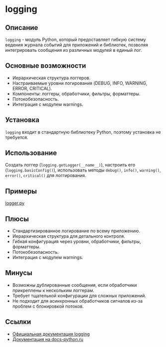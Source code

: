 # logging

## Описание
`logging` - модуль Python, который предоставляет гибкую систему ведения журнала событий для приложений и библиотек, позволяя интегрировать сообщения из различных модулей в единый лог.

## Основные возможности
- Иерархическая структура логгеров.
- Настраиваемые уровни логирования (DEBUG, INFO, WARNING, ERROR, CRITICAL).
- Компоненты: логгеры, обработчики, фильтры, форматтеры.
- Потокобезопасность.
- Интеграция с модулем warnings.

## Установка
`logging` входит в стандартную библиотеку Python, поэтому установка не требуется.


## Использование
Создать логгер (`logging.getLogger(__name__)`), настроить его (`logging.basicConfig()`), использовать методы `debug()`, `info()`, `warning()`, `error()`, `critical()` для логгирования.

## Примеры
[logger.py](../examples/logger.py)

## Плюсы
- Стандартизированное логирование по всему приложению.
- Иерархическая структура для детального контроля.
- Гибкая конфигурация через уровни, обработчики, фильтры, форматтеры.
- Потокобезопасность.
- Интеграция с модулем warnings.

## Минусы
- Возможны дублированные сообщения, если обработчики прикреплены к нескольким логгерам.
- Требует тщательной конфигурации для сложных приложений.
- Не подходит для асинхронных обработчиков сигналов из-за проблем с блокировкой потоков.

## Ссылки
- [Официальная документация logging](https://docs.python.org/3/library/logging.html)
- [Документация на docs-python.ru](https://docs-python.ru/standart-library/paket-logging-python)

